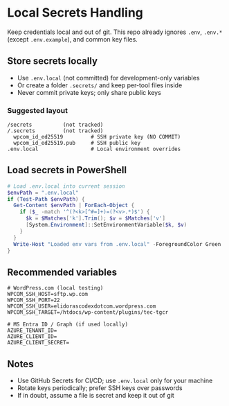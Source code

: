 # Local Secrets Handling

Keep credentials local and out of git. This repo already ignores `.env`, `.env.*` (except `.env.example`), and common key files.

## Store secrets locally

- Use `.env.local` (not committed) for development-only variables
- Or create a folder `.secrets/` and keep per-tool files inside
- Never commit private keys; only share public keys

### Suggested layout

```text
/secrets          (not tracked)
/.secrets         (not tracked)
  wpcom_id_ed25519         # SSH private key (NO COMMIT)
  wpcom_id_ed25519.pub     # SSH public key
.env.local                 # Local environment overrides
```

## Load secrets in PowerShell

```powershell
# Load .env.local into current session
$envPath = ".env.local"
if (Test-Path $envPath) {
  Get-Content $envPath | ForEach-Object {
    if ($_ -match '^(?<k>[^#=]+)=(?<v>.*)$') {
      $k = $Matches['k'].Trim(); $v = $Matches['v']
      [System.Environment]::SetEnvironmentVariable($k, $v)
    }
  }
  Write-Host "Loaded env vars from .env.local" -ForegroundColor Green
}
```

## Recommended variables

```env
# WordPress.com (local testing)
WPCOM_SSH_HOST=sftp.wp.com
WPCOM_SSH_PORT=22
WPCOM_SSH_USER=elidorascodexdotcom.wordpress.com
WPCOM_SSH_TARGET=/htdocs/wp-content/plugins/tec-tgcr

# MS Entra ID / Graph (if used locally)
AZURE_TENANT_ID=
AZURE_CLIENT_ID=
AZURE_CLIENT_SECRET=
```

## Notes

- Use GitHub Secrets for CI/CD; use `.env.local` only for your machine
- Rotate keys periodically; prefer SSH keys over passwords
- If in doubt, assume a file is secret and keep it out of git
